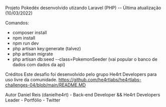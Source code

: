 Projeto Pokedéx desenvolvido utizando Laravel (PHP) -- Última atualização (10/03/2022)

Comandos: 

- composer install
- npm install
- npm run dev
- php artisan key:generate (talvez)
- php artisan migrate
- php artisan db:seed --class=PokemonSeeder (vai popular o banco de dados com dados da api)




Créditos
Este desafio foi desenvolvido pelo grupo He4rt Developers para uso livre da comunidade. https://github.com/he4rtlabs/he4rtlabs-challenges-04/blob/main/README.MD

Autor
Daniel Reis (danielhe4rt) - Back-end Developer && He4rt Developers Leader - Portfólio - Twitter
